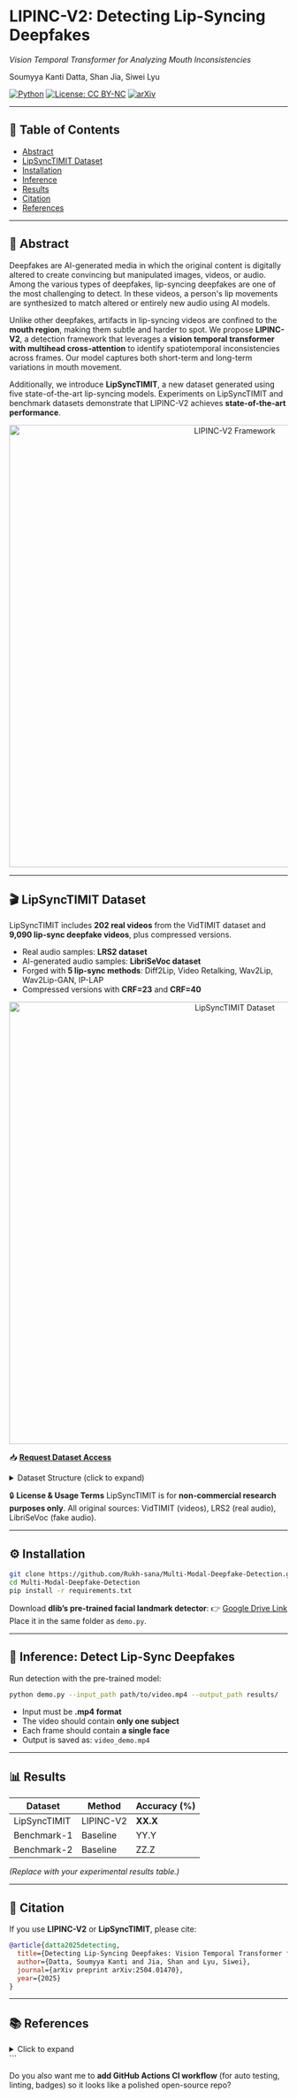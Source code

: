 # LIPINC-V2: Detecting Lip-Syncing Deepfakes  
*Vision Temporal Transformer for Analyzing Mouth Inconsistencies*  

Soumyya Kanti Datta, Shan Jia, Siwei Lyu  

[![Python](https://img.shields.io/badge/python-3.10-blue.svg)](https://www.python.org/) 
[![License: CC BY-NC](https://img.shields.io/badge/License-CC%20BY--NC-green.svg)](./LICENSE)
[![arXiv](https://img.shields.io/badge/arXiv-2504.01470-b31b1b.svg)](https://arxiv.org/abs/2504.01470)

---

## 📌 Table of Contents
- [Abstract](#-abstract)
- [LipSyncTIMIT Dataset](#-lipsynctimit-dataset)
- [Installation](#-installation)
- [Inference](#-inference-detect-lip-sync-deepfakes)
- [Results](#-results)
- [Citation](#-citation)
- [References](#-references)

---

## 📝 Abstract
Deepfakes are AI-generated media in which the original content is digitally altered to create convincing but manipulated images, videos, or audio. Among the various types of deepfakes, lip-syncing deepfakes are one of the most challenging to detect. In these videos, a person's lip movements are synthesized to match altered or entirely new audio using AI models.  

Unlike other deepfakes, artifacts in lip-syncing videos are confined to the **mouth region**, making them subtle and harder to spot. We propose **LIPINC-V2**, a detection framework that leverages a **vision temporal transformer with multihead cross-attention** to identify spatiotemporal inconsistencies across frames. Our model captures both short-term and long-term variations in mouth movement.  

Additionally, we introduce **LipSyncTIMIT**, a new dataset generated using five state-of-the-art lip-syncing models. Experiments on LipSyncTIMIT and benchmark datasets demonstrate that LIPINC-V2 achieves **state-of-the-art performance**.  

<div align="center">
  <img src="./Images/LIPINCV2.png" width="800" alt="LIPINC-V2 Framework"/>
</div>

---

## 🎬 LipSyncTIMIT Dataset
LipSyncTIMIT includes **202 real videos** from the VidTIMIT dataset and **9,090 lip-sync deepfake videos**, plus compressed versions.  

- Real audio samples: **LRS2 dataset**  
- AI-generated audio samples: **LibriSeVoc dataset**  
- Forged with **5 lip-sync methods**: Diff2Lip, Video Retalking, Wav2Lip, Wav2Lip-GAN, IP-LAP  
- Compressed versions with **CRF=23** and **CRF=40**  

<div align="center">
  <img src="./Images/LipSyncTIMIT1.png" width="800" alt="LipSyncTIMIT Dataset"/>
</div>

📥 **[Request Dataset Access](https://docs.google.com/forms/d/e/1FAIpQLSeKn-OAlJKcOZTU1k6GXVZZjkIuHbGs3am9ScvqkKE7M35psA/viewform?usp=sharing)**  

<details>
<summary>Dataset Structure (click to expand)</summary>

```text
LipSyncTimit Dataset
├── Original Size (3,232 videos)
│   ├── RealVideo (202)
│   ├── FakeVideo-OriginalAudio (1010)
│   │   ├── Diff2Lip
│   │   ├── Video_Retalking
│   │   ├── Wav2lip
│   │   ├── Wav2lip_GAN
│   │   └── IP_LAP
│   ├── FakeVideo-RealAudio (1010)
│   └── FakeVideo-FakeAudio (1010)
├── LipSyncTimit_compression23 (3,232 videos)
└── LipSyncTimit_compression40 (3,232 videos)
````

</details>

🔒 **License & Usage Terms**
LipSyncTIMIT is for **non-commercial research purposes only**.
All original sources: VidTIMIT (videos), LRS2 (real audio), LibriSeVoc (fake audio).

---

## ⚙️ Installation

```bash
git clone https://github.com/Rukh-sana/Multi-Modal-Deepfake-Detection.git
cd Multi-Modal-Deepfake-Detection
pip install -r requirements.txt
```

Download **dlib’s pre-trained facial landmark detector**:
👉 [Google Drive Link](https://drive.google.com/file/d/1-Uc2rH1tiKZEh9NwmgmBFZT_6xDvGBSD/view?usp=sharing)
Place it in the same folder as `demo.py`.

---

## 🚀 Inference: Detect Lip-Sync Deepfakes

Run detection with the pre-trained model:

```bash
python demo.py --input_path path/to/video.mp4 --output_path results/
```

* Input must be **.mp4 format**
* The video should contain **only one subject**
* Each frame should contain **a single face**
* Output is saved as: `video_demo.mp4`

---

## 📊 Results

| Dataset      | Method    | Accuracy (%) |
| ------------ | --------- | ------------ |
| LipSyncTIMIT | LIPINC-V2 | **XX.X**     |
| Benchmark-1  | Baseline  | YY.Y         |
| Benchmark-2  | Baseline  | ZZ.Z         |

*(Replace with your experimental results table.)*

---

## 📜 Citation

If you use **LIPINC-V2** or **LipSyncTIMIT**, please cite:

```bibtex
@article{datta2025detecting,
  title={Detecting Lip-Syncing Deepfakes: Vision Temporal Transformer for Analyzing Mouth Inconsistencies},
  author={Datta, Soumyya Kanti and Jia, Shan and Lyu, Siwei},
  journal={arXiv preprint arXiv:2504.01470},
  year={2025}
}
```

---

## 📚 References

<details>
<summary>Click to expand</summary>

* Datta, Jia, and Lyu, *Exposing lip-syncing deepfakes from mouth inconsistencies*, ICME 2024.
* Sanderson & Lovell, *VidTIMIT Dataset*, 2009.
* Afouras et al., *Deep audio-visual speech recognition*, IEEE TPAMI 2018.
* Sun et al., *AI-synthesized voice detection using neural vocoder artifacts*, CVPR 2023.
* Mukhopadhyay et al., *Diff2Lip: Audio conditioned diffusion models for lip-synchronization*, WACV 2024.
* Cheng et al., *VideoRetalking: Audio-based lip synchronization*, SIGGRAPH Asia 2022.
* Prajwal et al., *Wav2Lip: A lip sync expert is all you need*, ACM MM 2020.
* Zhong et al., *Identity-preserving talking face generation*, CVPR 2023.

</details>
```


Do you also want me to **add GitHub Actions CI workflow** (for auto testing, linting, badges) so it looks like a polished open-source repo?
